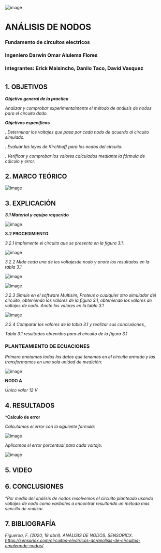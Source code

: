 ![image](https://user-images.githubusercontent.com/85728185/122873688-b1ff8480-d2f7-11eb-8db4-6c559deb9572.png)

# ANÁLISIS DE NODOS

### Fundamento de circuitos electricos
### Ingeniero  Darwin Omar Alulema Flores

### Integrantes: Erick Maisincho, Danilo Taco, David Vasquez
#

## 1. OBJETIVOS

***Objetivo general de la practica***

_Analizar y comprobar experimentalmente el método de análisis de nodos para el circuito dado._

***Objetivos especificos***

_. Determinar los voltajes que pasa por cada nodo de acuerdo al circuito simulado._

_. Evaluar las leyes de Kirchhoff para los nodos del circuito._

_. Verificar y comprobar los valores calculados mediante la fórmula de cálculo y error._

## 2. MARCO TEÓRICO 

![image](https://user-images.githubusercontent.com/84418933/122861107-7e672f00-d2e4-11eb-9ab4-24b4d676b30f.png)

## 3. EXPLICACIÓN

***3.1 Material y equipo requerido***

![image](https://user-images.githubusercontent.com/85259801/122858101-4f9a8a00-d2df-11eb-9e28-a4af3ed26df6.png)

**3.2 PROCEDIMIENTO**

_3.2.1 Implemente el circuito que se presenta en la figura 3.1._

![image](https://user-images.githubusercontent.com/85259801/122852805-d9922500-d2d6-11eb-8c91-07944287f51d.png)

_3.2.2 Mida cada una de los voltajesde nodo y anote los resultados en la tabla 3.1_

![image](https://user-images.githubusercontent.com/85728185/122853727-4a860c80-d2d8-11eb-8f97-574ead934788.png)

![image](https://user-images.githubusercontent.com/85728185/122854213-fc253d80-d2d8-11eb-8fef-07e4b67dfbb9.png)

_3.2.3 Simule en el software Multisim, Proteus o cualquier otro simulador del circuito, obteniendo los valores de la figura 3.1, obteniendo los valores de voltajes de nodo. Anote los valores en la tabla 3.1_

![image](https://user-images.githubusercontent.com/85728185/122853380-bfa51200-d2d7-11eb-828f-c02276eb7f97.png)

_3.2.4 Comparar los valores de la tabla 3.1 y realizar sus conclusiones__

_Tabla 3.1 resultados obtenidos para el circuito de la figura 3.1_


### PLANTEAMIENTO DE ECUACIONES

_Primero anotamos todos los datos que tenemos en el circuito armado y las transformamos en una sola unidad de medición:_

![image](https://user-images.githubusercontent.com/85728185/122876055-a8c3e700-d2fa-11eb-855d-37ce80134573.png)

**NODO A**

_Único valor 12 V_

## 4. RESULTADOS

***Calculo  de error**

_Calculamos el error con la siguiente formula:_

![image](https://user-images.githubusercontent.com/85728185/122873253-27b72080-d2f7-11eb-9c4e-1d8bcbb37edd.png)

_Aplicamos el error porcentual para cada voltaje:_

![image](https://user-images.githubusercontent.com/85728185/122873443-6220bd80-d2f7-11eb-9ae4-8c29b588d0f2.png)

## 5. VIDEO

## 6. CONCLUSIONES

_°Por medio del análisis de nodos resolvemos el circuito planteado usando voltajes de nodo como varibales a encontrar resultando un metodo mas sencillo de realizar._

## 7. BIBLIOGRAFÍA 

_Figueroa, F. (2020, 18 abril). ANÁLISIS DE NODOS. SENSORICX. https://sensoricx.com/circuitos-electricos-dc/analisis-de-circuitos-empleando-nodos/._
